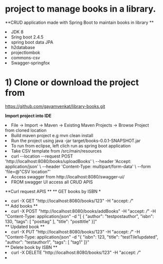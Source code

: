 # project to manage books in a library.
**CRUD application made with Spring Boot to maintain books in library  ** 
    <li>  JDK 8 </li>
    <li> Sring boot 2.4.5 </li>
    <li> spring boot data JPA</li>
    <li>  h2database </li>
    <li> projectlombok </li>
    <li> commons-csv </li>
    <li> Swagger-springfox </li>
    

# 1) Clone or download the project from 
 https://github.com/gayamvenkat/library-books.git

**Import project into IDE**
  <li>  File -> Import -> Maven -> Existing Maven Projects -> Browse Project from cloned location </li>
  <li>   Build maven project e.g mvn clean install </li>
  <li>   Run the project using  java -jar target/books-0.0.1-SNAPSHOT.jar  </li>
  <li>  To run from eclipse, left clich run as  spring boot application  </li>
  
  <li>  Take CSV template from  /src/main/resources  </li>
  <li>  curl --location --request POST 'http://localhost:8080/books/uploadBooks' \
--header 'Accept: application/json' \
--header 'Content-Type: multipart/form-data' \
--form 'file=@"CSV location"'
</li>
  <li> Access swagger from http://localhost:8080/swagger-ui/ </li>
   <li> FROM swagger UI  access all CRUD APIS  </li>
  
  **Curl request APIS **
     ** GET  books by ISBN *
     <li> curl -X GET "http://localhost:8080/books/123" -H "accept: */*" </li>
     ** Add books **
     <li>curl -X POST "http://localhost:8080/books/addBooks" -H "accept: */*" -H "Content-Type: application/json" -d "[ { \"author\": \"testpostauthor\", \"isbn\": 130, \"tags\": [ \"posttag\" ], \"title\": \"posttitle\" }]"  </li>
     ** Updated book **
     <li> curl -X PUT "http://localhost:8080/books/123" -H "accept: */*" -H "Content-Type: application/json" -d "{ \"isbn\": 123, \"title\": \"testTile1updated\", \"author\": \"testauthor1\", \"tags\": [ \"tag1\" ]}" </li>
     ** Delete book by ISBN **
     <li> curl -X DELETE "http://localhost:8080/books/123" -H "accept: */*" <li>
     
     
     

  

  
 
  
  



